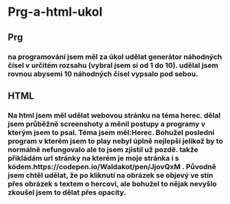 <h1> Prg-a-html-ukol </h1>

<h2> Prg  </h2> 
<h3> na programování jsem měl za úkol udělat generátor náhodných čísel v určitém rozsahu (vybral jsem si od 1 do 10). udělal jsem rovnou abysemi 10 náhodných čísel vypsalo pod sebou.  </h3>  


  <h2> HTML</h2>  
  <h3> Na html jsem měl udělat webovou stránku na téma herec. dělal jsem průběžně screenshoty a měnil postupy a programy v kterým jsem to psal. Téma jsem měl:Herec. Bohužel poslední program v kterém jsem to play nebyl úplně nejlepší jelikož by to normálně nefungovalo ale to jsem zjistil už pozdě. takže přikládám url stránky na kterém je moje stránka i s kódem.https://codepen.io/Waldakot/pen/JjovQxM . Původně jsem chtěl udělat, že po kliknutí na obrázek se objevý ve stín přes obrázek s textem o hercovi, ale bohužel to nějak nevyšlo zkoušel jsem to dělat přes opacity.<h3>
